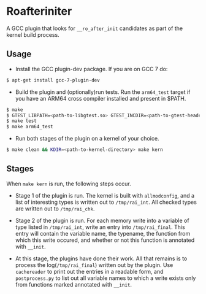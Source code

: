 # Roafteriniter

A GCC plugin that looks for `__ro_after_init` candidates as part of the
kernel build process.

## Usage
* Install the GCC plugin-dev package. If you are on GCC 7 do:
```bash
$ apt-get install gcc-7-plugin-dev
```

* Build the plugin and (optionally)run tests. Run the `arm64_test`
  target if you have an ARM64 cross compiler installed and present in
$PATH.
```bash
$ make
$ GTEST_LIBPATH=<path-to-libgtest.so> GTEST_INCDIR=<path-to-gtest-headers> make ctest
$ make test
$ make arm64_test
```

* Run both stages of the plugin on a kernel of your choice.
```bash
$ make clean && KDIR=<path-to-kernel-directory> make kern
```

## Stages
When `make kern` is run, the following steps occur.

* Stage 1 of the plugin is run. The kernel is built with `allmodconfig`,
  and a list of interesting types is written out to `/tmp/rai_int`. All
checked types are written out to `/tmp/rai_chk`.

* Stage 2 of the plugin is run. For each memory write into a variable of
  type listed in `/tmp/rai_int`, write an entry into `/tmp/rai_final`.
This entry will contain the variable name, the typename, the function
from which this write occured, and whether or not this function is
annotated with `__init`.

* At this stage, the plugins have done their work. All that remains is
  to process the log(`/tmp/rai_final`) written out by the plugin. Use `cachereader` to
print out the entries in a readable form, and `postprocess.py` to list
out all variable names to which a write exists only from functions
marked annotated with `__init`.
